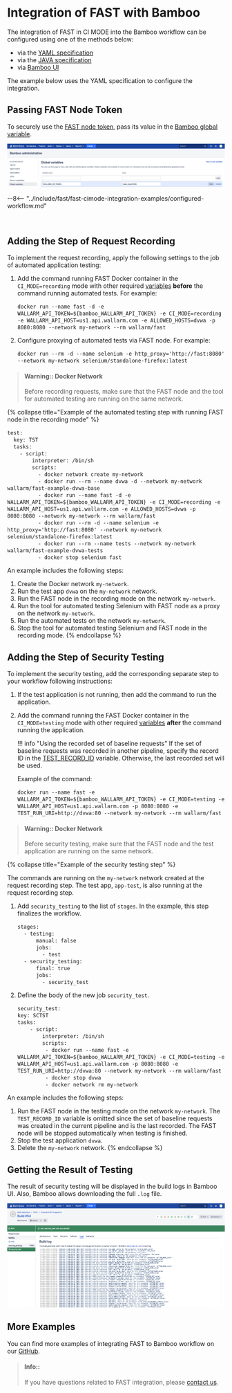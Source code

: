 # Integration of FAST with Bamboo

The integration of FAST in CI MODE into the Bamboo workflow can be configured using one of the methods below:

* via the [YAML specification](https://confluence.atlassian.com/bamboo/bamboo-yaml-specs-938844479.html)
* via the [JAVA specification](https://confluence.atlassian.com/bamboo/bamboo-java-specs-941616821.html)
* via [Bamboo UI](https://confluence.atlassian.com/bamboo/jobs-and-tasks-289277035.html)

The example below uses the YAML specification to configure the integration.

## Passing FAST Node Token

To securely use the [FAST node token](../../operations/create-node.md), pass its value in the [Bamboo global variable](https://confluence.atlassian.com/bamboo/defining-global-variables-289277112.html).

![Passing Bamboo global variable](../../../images/poc/common/examples/bamboo-cimode/bamboo-env-var-example.png)

--8<-- "../include/fast/fast-cimode-integration-examples/configured-workflow.md"

<br>

## Adding the Step of Request Recording

To implement the request recording, apply the following settings to the job of automated application testing:

1. Add the command running FAST Docker container in the `CI_MODE=recording` mode with other required [variables](../ci-mode-recording.md#environment-variables-in-recording-mode) __before__ the command running automated tests. For example:

    ```
    docker run --name fast -d -e WALLARM_API_TOKEN=${bamboo_WALLARM_API_TOKEN} -e CI_MODE=recording -e WALLARM_API_HOST=us1.api.wallarm.com -e ALLOWED_HOSTS=dvwa -p 8080:8080 --network my-network --rm wallarm/fast
    ```
2. Configure proxying of automated tests via FAST node. For example:

    ```
    docker run --rm -d --name selenium -e http_proxy='http://fast:8080' --network my-network selenium/standalone-firefox:latest
    ```

> #### Warning:: Docker Network
>
> Before recording requests, make sure that the FAST node and the tool for automated testing are running on the same network.

{% collapse title="Example of the automated testing step with running FAST node in the recording mode" %}

```
test:
  key: TST
  tasks:
    - script:
        interpreter: /bin/sh
        scripts:
          - docker network create my-network
          - docker run --rm --name dvwa -d --network my-network wallarm/fast-example-dvwa-base
          - docker run --name fast -d -e WALLARM_API_TOKEN=${bamboo_WALLARM_API_TOKEN} -e CI_MODE=recording -e WALLARM_API_HOST=us1.api.wallarm.com -e ALLOWED_HOSTS=dvwa -p 8080:8080 --network my-network --rm wallarm/fast
          - docker run --rm -d --name selenium -e http_proxy='http://fast:8080' --network my-network selenium/standalone-firefox:latest
          - docker run --rm --name tests --network my-network wallarm/fast-example-dvwa-tests
          - docker stop selenium fast
```

An example includes the following steps:

1. Create the Docker network `my-network`.
2. Run the test app `dvwa` on the `my-network` network.
3. Run the FAST node in the recording mode on the network `my-network`.
4. Run the tool for automated testing Selenium with FAST node as a proxy on the network `my-network`.
5. Run the automated tests on the network `my-network`.
6. Stop the tool for automated testing Selenium and FAST node in the recording mode.
{% endcollapse %}

## Adding the Step of Security Testing

To implement the security testing, add the corresponding separate step to your workflow following instructions:

1. If the test application is not running, then add the command to run the application.
2. Add the command running the FAST Docker container in the `CI_MODE=testing` mode with other required [variables](../ci-mode-testing.md#environment-variables-in-testing-mode) __after__ the command running the application.

    !!! info "Using the recorded set of baseline requests"
        If the set of baseline requests was recorded in another pipeline, specify the record ID in the [TEST_RECORD_ID](../ci-mode-testing.md#environment-variables-in-testing-mode) variable. Otherwise, the last recorded set will be used.

    Example of the command:

    ```
    docker run --name fast -e WALLARM_API_TOKEN=${bamboo_WALLARM_API_TOKEN} -e CI_MODE=testing -e WALLARM_API_HOST=us1.api.wallarm.com -p 8080:8080 -e TEST_RUN_URI=http://dvwa:80 --network my-network --rm wallarm/fast
    ```

> #### Warning:: Docker Network
>
> Before security testing, make sure that the FAST node and the test application are running on the same network.

{% collapse title="Example of the security testing step" %}

The commands are running on the `my-network` network created at the request recording step. The test app, `app-test`, is also running at the request recording step.

1. Add `security_testing` to the list of `stages`. In the example, this step finalizes the workflow.

    ```
    stages:
      - testing:
          manual: false
          jobs:
            - test
      - security_testing:
          final: true
          jobs:
            - security_test
    ```
2. Define the body of the new job `security_test`.

    ```
    security_test:
    key: SCTST
    tasks:
        - script:
            interpreter: /bin/sh
            scripts:
             - docker run --name fast -e WALLARM_API_TOKEN=${bamboo_WALLARM_API_TOKEN} -e CI_MODE=testing -e WALLARM_API_HOST=us1.api.wallarm.com -p 8080:8080 -e TEST_RUN_URI=http://dvwa:80 --network my-network --rm wallarm/fast 
             - docker stop dvwa
             - docker network rm my-network
    ```

An example includes the following steps:

1. Run the FAST node in the testing mode on the network `my-network`. The `TEST_RECORD_ID` variable is omitted since the set of baseline requests was created in the current pipeline and is the last recorded. The FAST node will be stopped automatically when testing is finished.
2. Stop the test application `dvwa`.
3. Delete the `my-network` network.
{% endcollapse %}

## Getting the Result of Testing

The result of security testing will be displayed in the build logs in Bamboo UI. Also, Bamboo allows downloading the full `.log` file.

![The result of running the FAST node in testing mode](../../../images/poc/common/examples/bamboo-cimode/bamboo-ci-example.png)

## More Examples

You can find more examples of integrating FAST to Bamboo workflow on our [GitHub](https://github.com/wallarm/fast-examples).

> #### Info::
> If you have questions related to FAST integration, please [contact us](mailto:support@wallarm.com).